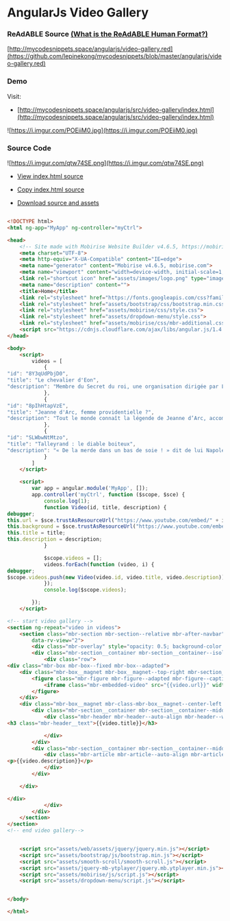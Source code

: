 
# AngularJs Video Gallery


### ReAdABLE Source [(What is the ReAdABLE Human Format?)](http://readablehumanformat.com)

[http://mycodesnippets.space/angularjs/video-gallery.red](https://github.com/lepinekong/mycodesnippets/blob/master/angularjs/video-gallery.red)


### Demo

Visit: 
- [http://mycodesnippets.space/angularjs/src/video-gallery/index.html](http://mycodesnippets.space/angularjs/src/video-gallery/index.html)
                        
![https://i.imgur.com/POEiiM0.jpg](https://i.imgur.com/POEiiM0.jpg)
                    

### Source Code

![https://i.imgur.com/qtw74SE.png](https://i.imgur.com/qtw74SE.png)
                    
- [View index.html source](https://github.com/lepinekong/mycodesnippets/blob/master/redlang/src/video-gallery/index.html)
                        
- [Copy index.html source](https://raw.githubusercontent.com/lepinekong/mycodesnippets/master/redlang/src/video-gallery/index.html)
                        
- [Download source and assets](https://github.com/lepinekong/mycodesnippets/blob/master/redlang/src/video-gallery.zip)
                        


```html

<!DOCTYPE html>
<html ng-app="MyApp" ng-controller="myCtrl">

<head>
    <!-- Site made with Mobirise Website Builder v4.6.5, https://mobirise.com -->
    <meta charset="UTF-8">
    <meta http-equiv="X-UA-Compatible" content="IE=edge">
    <meta name="generator" content="Mobirise v4.6.5, mobirise.com">
    <meta name="viewport" content="width=device-width, initial-scale=1, minimum-scale=1">
    <link rel="shortcut icon" href="assets/images/logo.png" type="image/x-icon">
    <meta name="description" content="">
    <title>Home</title>
    <link rel="stylesheet" href="https://fonts.googleapis.com/css?family=Roboto:700,400&subset=cyrillic,latin,greek,vietnamese">
    <link rel="stylesheet" href="assets/bootstrap/css/bootstrap.min.css">
    <link rel="stylesheet" href="assets/mobirise/css/style.css">
    <link rel="stylesheet" href="assets/dropdown-menu/style.css">
    <link rel="stylesheet" href="assets/mobirise/css/mbr-additional.css" type="text/css">
    <script src="https://cdnjs.cloudflare.com/ajax/libs/angular.js/1.4.3/angular.min.js"></script>
</head>

<body>
    <script>
        videos = [
            {
"id": "8Y3qUdPbjD0",
"title": "Le chevalier d'Eon",
"description": "Membre du Secret du roi, une organisation dirigée par Louis XV, le chevalier d'Eon est le personnage le plus fantasque du XVIIIe siècle. Pour obtenir de hautes responsabilités, il a su séduire la monarchie. Mais il a également réussi à faire trembler le royaume, notamment en vivant un jour dans des habits d'homme et un autre dans des vêtements de femme."
            },
            {
"id": "8pIhHtapVzE",
"title": "Jeanne d'Arc, femme providentielle ?",
"description": "Tout le monde connaît la légende de Jeanne d’Arc, accomplissant son destin selon la volonté de Dieu. Mais qui connaît le personnage de Yolande d’Aragon, la belle-mère de Charles VII ? Oubliée de l’Histoire, on retrouve pourtant son nom à toutes les étapes du mythe Jeanne d’Arc."
            },
            {
"id": "SLWbwNtMtzo",
"title": "Talleyrand : le diable boiteux",
"description": "« De la merde dans un bas de soie ! » dit de lui Napoléon qui l’a pourtant utilisé comme bien des régimes qui l’ont précédé... et qui lui succèderont. Il faut dire que le prince de Talleyrand, aussi évêque d’Autun, alors qu’il a dégrafé plus de jupons que de soutanes, est un diplomate aux talents partout reconnus sur la planète."
            }
        ]
    </script>

    <script>
        var app = angular.module('MyApp', []);
        app.controller('myCtrl', function ($scope, $sce) {
            console.log(1);
            function Video(id, title, description) {
debugger;
this.url = $sce.trustAsResourceUrl("https://www.youtube.com/embed/" + id + "?rel=0&amp;amp;showinfo=0&amp;autoplay=0&amp;loop=0");
this.background = $sce.trustAsResourceUrl("https://www.youtube.com/embed/" + id + "?rel=0&amp;amp;showinfo=0&amp;autoplay=0&amp;loop=0");
this.title = title;
this.description = description;
            }

            $scope.videos = [];
            videos.forEach(function (video, i) {
debugger;
$scope.videos.push(new Video(video.id, video.title, video.description));
            });
            console.log($scope.videos);

        });
    </script>

<!-- start video gallery -->
<section ng-repeat="video in videos">
    <section class="mbr-section mbr-section--relative mbr-after-navbar" id="msg-box5-1" data-bg-video="{{video.background}}"
        data-rv-view="2">
        <div class="mbr-overlay" style="opacity: 0.5; background-color: rgb(34, 34, 34);"></div>
        <div class="mbr-section__container mbr-section__container--isolated container" style="padding-top: 93px; padding-bottom: 93px;">
            <div class="row">
<div class="mbr-box mbr-box--fixed mbr-box--adapted">
    <div class="mbr-box__magnet mbr-box__magnet--top-right mbr-section__left col-sm-6 image-size" style="width: 50%;">
        <figure class="mbr-figure mbr-figure--adapted mbr-figure--caption-inside-bottom mbr-figure--full-width">
            <iframe class="mbr-embedded-video" src="{{video.url}}" width="1280" height="720" frameborder="0" allowfullscreen></iframe>
        </figure>
    </div>
    <div class="mbr-box__magnet mbr-class-mbr-box__magnet--center-left col-sm-6 content-size mbr-section__right">
        <div class="mbr-section__container mbr-section__container--middle">
            <div class="mbr-header mbr-header--auto-align mbr-header--wysiwyg">
<h3 class="mbr-header__text">{{video.title}}</h3>

            </div>
        </div>
        <div class="mbr-section__container mbr-section__container--middle">
            <div class="mbr-article mbr-article--auto-align mbr-article--wysiwyg">
<p>{{video.description}}</p>
            </div>
        </div>

    </div>

</div>
            </div>
        </div>
    </section>
</section>
<!-- end video gallery-->


    <script src="assets/web/assets/jquery/jquery.min.js"></script>
    <script src="assets/bootstrap/js/bootstrap.min.js"></script>
    <script src="assets/smooth-scroll/smooth-scroll.js"></script>
    <script src="assets/jquery-mb-ytplayer/jquery.mb.ytplayer.min.js"></script>
    <script src="assets/mobirise/js/script.js"></script>
    <script src="assets/dropdown-menu/script.js"></script>


</body>

</html>
        
```


